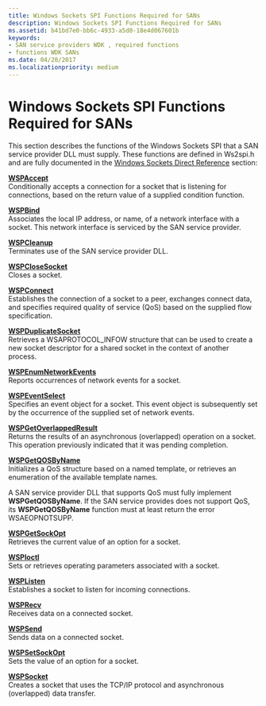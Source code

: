 ```yaml
---
title: Windows Sockets SPI Functions Required for SANs
description: Windows Sockets SPI Functions Required for SANs
ms.assetid: b41bd7e0-bb6c-4933-a5d0-18e4d067601b
keywords:
- SAN service providers WDK , required functions
- functions WDK SANs
ms.date: 04/20/2017
ms.localizationpriority: medium
---
```


# Windows Sockets SPI Functions Required for SANs





This section describes the functions of the Windows Sockets SPI that a SAN service provider DLL must supply. These functions are defined in Ws2spi.h and are fully documented in the [Windows Sockets Direct Reference](https://msdn.microsoft.com/library/windows/hardware/ff565857) section:

<a href="" id="wspaccept"></a>[**WSPAccept**](https://msdn.microsoft.com/library/windows/hardware/ff566266)  
Conditionally accepts a connection for a socket that is listening for connections, based on the return value of a supplied condition function.

<a href="" id="wspbind"></a>[**WSPBind**](https://msdn.microsoft.com/library/windows/hardware/ff566268)  
Associates the local IP address, or name, of a network interface with a socket. This network interface is serviced by the SAN service provider.

<a href="" id="wspcleanup"></a>[**WSPCleanup**](https://msdn.microsoft.com/library/windows/hardware/ff566270)  
Terminates use of the SAN service provider DLL.

<a href="" id="wspclosesocket"></a>[**WSPCloseSocket**](https://msdn.microsoft.com/library/windows/hardware/ff566273)  
Closes a socket.

<a href="" id="wspconnect"></a>[**WSPConnect**](https://msdn.microsoft.com/library/windows/hardware/ff566275)  
Establishes the connection of a socket to a peer, exchanges connect data, and specifies required quality of service (QoS) based on the supplied flow specification.

<a href="" id="wspduplicatesocket"></a>[**WSPDuplicateSocket**](https://msdn.microsoft.com/library/windows/hardware/ff566282)  
Retrieves a WSAPROTOCOL\_INFOW structure that can be used to create a new socket descriptor for a shared socket in the context of another process.

<a href="" id="wspenumnetworkevents"></a>[**WSPEnumNetworkEvents**](https://msdn.microsoft.com/library/windows/hardware/ff566284)  
Reports occurrences of network events for a socket.

<a href="" id="wspeventselect"></a>[**WSPEventSelect**](https://msdn.microsoft.com/library/windows/hardware/ff566287)  
Specifies an event object for a socket. This event object is subsequently set by the occurrence of the supplied set of network events.

<a href="" id="wspgetoverlappedresult"></a>[**WSPGetOverlappedResult**](https://msdn.microsoft.com/library/windows/hardware/ff566288)  
Returns the results of an asynchronous (overlapped) operation on a socket. This operation previously indicated that it was pending completion.

<a href="" id="wspgetqosbyname"></a>[**WSPGetQOSByName**](https://msdn.microsoft.com/library/windows/hardware/ff566290)  
Initializes a QoS structure based on a named template, or retrieves an enumeration of the available template names.

A SAN service provider DLL that supports QoS must fully implement **WSPGetQOSByName**. If the SAN service provides does not support QoS, its **WSPGetQOSByName** function must at least return the error WSAEOPNOTSUPP.

<a href="" id="wspgetsockopt"></a>[**WSPGetSockOpt**](https://msdn.microsoft.com/library/windows/hardware/ff566292)  
Retrieves the current value of an option for a socket.

<a href="" id="wspioctl"></a>[**WSPIoctl**](https://msdn.microsoft.com/library/windows/hardware/ff566296)  
Sets or retrieves operating parameters associated with a socket.

<a href="" id="wsplisten"></a>[**WSPListen**](https://msdn.microsoft.com/library/windows/hardware/ff566297)  
Establishes a socket to listen for incoming connections.

<a href="" id="wsprecv"></a>[**WSPRecv**](https://msdn.microsoft.com/library/windows/hardware/ff566309)  
Receives data on a connected socket.

<a href="" id="wspsend"></a>[**WSPSend**](https://msdn.microsoft.com/library/windows/hardware/ff566316)  
Sends data on a connected socket.

<a href="" id="wspsetsockopt"></a>[**WSPSetSockOpt**](https://msdn.microsoft.com/library/windows/hardware/ff566318)  
Sets the value of an option for a socket.

<a href="" id="wspsocket"></a>[**WSPSocket**](https://msdn.microsoft.com/library/windows/hardware/ff566319)  
Creates a socket that uses the TCP/IP protocol and asynchronous (overlapped) data transfer.

 

 





